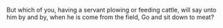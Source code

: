 But which of you, having a servant plowing or feeding cattle, will say unto him by and by, when he is come from the field, Go and sit down to meat?
